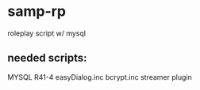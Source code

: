 # samp-rp
roleplay script w/ mysql

## needed scripts:
MYSQL R41-4
easyDialog.inc
bcrypt.inc
streamer plugin

